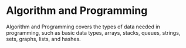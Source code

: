 # Algorithm and Programming
Algorithm and Programming covers the types of data needed in programming, such as basic data types, arrays, stacks, queues, strings, sets, graphs, lists, and hashes.
